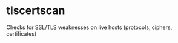 tlscertscan
===========

Checks for SSL/TLS weaknesses on live hosts (protocols, ciphers, certificates)
